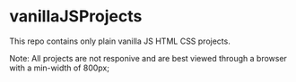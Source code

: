 # vanillaJSProjects

This repo contains only plain vanilla JS HTML CSS projects.

Note: All projects are not responive and are best viewed through a browser with a min-width of 800px;
